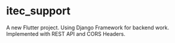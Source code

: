 # itec_support

A new Flutter project. Using Django Framework for backend work. Implemented with REST API and CORS Headers.


